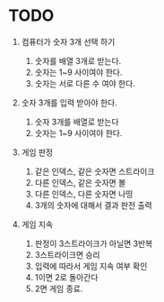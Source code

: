 # TODO

1. 컴퓨터가 숫자 3개 선택 하기
   1. 숫자를 배열 3개로 받는다.
   2. 숫자는 1~9 사이여야 한다.
   3. 숫자는 서로 다른 수 여야 한다.

2. 숫자 3개를 입력 받아야 한다.
   1. 숫자 3개를 배열로 받는다
   2. 숫자는 1~9 사이여야 한다.

3. 게임 판정
   1. 같은 인덱스, 같은 숫자면 스트라이크
   2. 다른 인덱스, 같은 숫자면 볼
   3. 다른 인덱스, 다른 숫자면 나띵
   4. 3개의 숫자에 대해서 결과 판전 출력 

4. 게임 지속
   1. 판정이 3스트라이크가 아닐면 3반복
   2. 3스트라이크면 승리
   3. 입력에 따라서 게임 지속 여부 확인
   4. 1이면 2로 돌아간다
   5. 2면 게임 종료.





